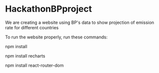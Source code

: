 # HackathonBPproject
We are creating a website using BP's data to show projection of emission rate for different countries

To run the website properly, run these commands:

npm install

npm install recharts

npm install react-router-dom
